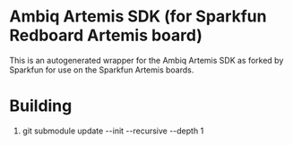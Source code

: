 # Ambiq Artemis SDK (for Sparkfun Redboard Artemis board)

This is an autogenerated wrapper for the Ambiq Artemis SDK as forked by
Sparkfun for use on the Sparkfun Artemis boards.

# Building

1. git submodule update --init --recursive --depth 1
